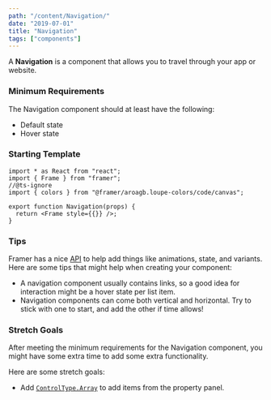 ```yaml
---
path: "/content/Navigation/"
date: "2019-07-01"
title: "Navigation"
tags: ["components"]
---
```


A **Navigation** is a component that allows you to travel through your app or website.

### Minimum Requirements

The Navigation component should at least have the following:

- Default state
- Hover state

### Starting Template

```tsx
import * as React from "react";
import { Frame } from "framer";
//@ts-ignore
import { colors } from "@framer/aroagb.loupe-colors/code/canvas";

export function Navigation(props) {
  return <Frame style={{}} />;
}
```

### Tips

Framer has a nice [API](https://www.framer.com/api/) to help add things like animations, state, and variants. Here are some tips that might help when creating your component:

- A navigation component usually contains links, so a good idea for interaction might be a hover state per list item.
- Navigation components can come both vertical and horizontal. Try to stick with one to start, and add the other if time allows!

### Stretch Goals

After meeting the minimum requirements for the Navigation component, you might have some extra time to add some extra functionality.

Here are some stretch goals:

- Add [`ControlType.Array`](https://www.framer.com/api/property-controls/#array) to add items from the property panel.
